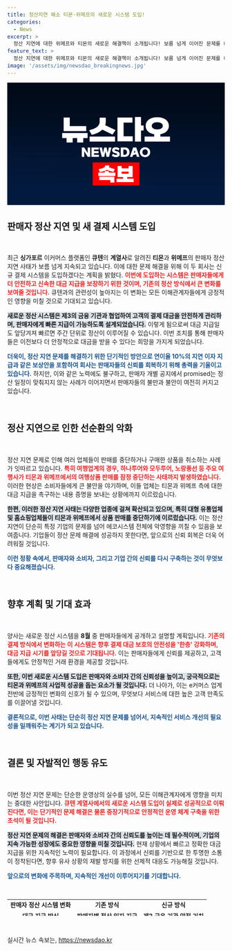 ```yaml
---
title: 정산지연 해소 티몬·위메프의 새로운 시스템 도입!
categories:
  - News
excerpt: >
  정산 지연에 대한 위메프와 티몬의 새로운 해결책이 소개됩니다! 보름 넘게 이어진 문제를 해결하기 위해 8월 신규 결제 시스템 도입, 안전성과 신속한 지급 강화! 소비자와 판매자의 신뢰를 회복하는 방법은?
feature_text: >
  정산 지연에 대한 위메프와 티몬의 새로운 해결책이 소개됩니다! 보름 넘게 이어진 문제를 해결하기 위해 8월 신규 결제 시스템 도입, 안전성과 신속한 지급 강화! 소비자와 판매자의 신뢰를 회복하는 방법은?
image: '/assets/img/newsdao_breakingnews.jpg'
---
```


<p><img src="/assets/img/newsdao_breakingnews.jpg" alt="firstkoreanews 속보" /></p>

<h2 data-ke-size="size26">판매자 정산 지연 및 새 결제 시스템 도입</h2>

<p data-ke-size="size16">&nbsp;</p>

<p>최근 <strong>싱가포르</strong> 이커머스 플랫폼인 <strong>큐텐</strong>의 <strong>계열사</strong>로 알려진 <strong>티몬</strong>과 <strong>위메프</strong>의 판매자 정산 지연 사태가 보름 넘게 지속되고 있습니다. 이에 대한 문제 해결을 위해 이 두 회사는 신규 결제 시스템을 도입하겠다는 계획을 밝혔다. <b><span style="color: #ee2323;">이번에 도입하는 시스템은 판매자들에게 더 안전하고 신속한 대금 지급을 보장하기 위한 것이며, 기존의 정산 방식에서 큰 변화를 보여줄 것입니다.</span></b> 큐텐과의 관련성이 높아지는 이 변화는 모든 이해관계자들에게 긍정적인 영향을 미칠 것으로 기대되고 있습니다.</p>

<p><b><span style="background-color: #21538527;">새로운 정산 시스템은 제3의 금융 기관과 협업하여 고객의 결제 대금을 안전하게 관리하며, 판매자에게 빠른 지급이 가능하도록 설계되었습니다.</span></b> 이렇게 됨으로써 대금 지급일도 앞당겨져 빠르면 주간 단위로 정산이 이루어질 수 있습니다. 이번 조치를 통해 판매자들은 이전보다 더 안정적으로 대금을 받을 수 있다는 희망을 가지게 되었습니다.</p>

<p><b><span style="color: #1a5490;">더욱이, 정산 지연 문제를 해결하기 위한 단기적인 방안으로 연이율 10%의 지연 이자 지급과 같은 보상안을 포함하여 회사는 판매자들의 신뢰를 회복하기 위해 총력을 기울이고 있습니다.</span></b> 하지만, 이와 같은 노력에도 불구하고, 판매자 개별 공지에서 promised는 정산 일정이 맞춰지지 않는 사례가 이어지면서 판매자들의 불만과 불안이 여전히 커지고 있습니다.</p>

<p data-ke-size="size16">&nbsp;</p>

<h2 data-ke-size="size26">정산 지연으로 인한 선순환의 악화</h2>

<p data-ke-size="size16">&nbsp;</p>

<p>정산 지연 문제로 인해 여러 업체들이 판매를 중단하거나 구매한 상품을 취소하는 사례가 잇따르고 있습니다. <b><span style="color: #ee2323;">특히 여행업계의 경우, 하나투어와 모두투어, 노랑풍선 등 주요 여행사가 티몬과 위메프에서의 여행상품 판매를 잠정 중단하는 사태까지 발생하였습니다.</span></b> 이러한 현상은 소비자들에게 큰 불안을 야기하며, 이들 업체는 티몬과 위메프 측에 대한 대금 지급을 촉구하는 내용 증명을 보내는 상황에까지 이르렀습니다.</p>

<p><b><span style="background-color: #21538527;">한편, 이러한 정산 지연 사태는 다양한 업종에 걸쳐 확산되고 있으며, 특히 대형 유통업체 및 홈쇼핑업체들이 티몬과 위메프에서 상품 판매를 중단하기에 이르렀습니다.</span></b> 이는 정산 지연이 단순히 특정 기업의 문제를 넘어 에코시스템 전체에 악영향을 끼칠 수 있음을 보여줍니다. 기업들이 정산 문제 해결에 성공하지 못한다면, 앞으로의 신뢰 회복은 더욱 어려워질 것입니다.</p>

<p><b><span style="color: #1a5490;">이런 정황 속에서, 판매자와 소비자, 그리고 기업 간의 신뢰를 다시 구축하는 것이 무엇보다 중요해졌습니다.</span></b></p>

<p data-ke-size="size16">&nbsp;</p>

<h2 data-ke-size="size26">향후 계획 및 기대 효과</h2>

<p data-ke-size="size16">&nbsp;</p>

<p>양사는 새로운 정산 시스템을 <strong>8월</strong> 중 판매자들에게 공개하고 설명할 계획입니다. <b><span style="color: #ee2323;">기존의 결제 방식에서 변화하는 이 시스템은 향후 결제 대금 보호의 안전성을 '한층' 강화하며, 대금 지급 시기를 앞당길 것으로 기대됩니다.</span></b> 이는 판매자들에게 신뢰를 제공하고, 고객들에게도 안정적인 거래 환경을 제공할 것입니다.</p>

<p><b><span style="background-color: #21538527;">또한, 이번 새로운 시스템 도입은 판매자와 소비자 간의 신뢰성을 높이고, 궁극적으로는 티몬과 위메프의 사업적 성공을 돕는 요소가 될 것입니다.</span></b> 더 나아가, 이는 e커머스 업계 전반에 긍정적인 변화의 신호가 될 수 있으며, 무엇보다 서비스에 대한 높은 고객 만족도를 이끌어낼 것입니다.</p>

<p><b><span style="color: #1a5490;">결론적으로, 이번 사태는 단순히 정산 지연 문제를 넘어서, 지속적인 서비스 개선의 필요성을 일깨워주는 계기가 되고 있습니다.</span></b></p>

<p data-ke-size="size16">&nbsp;</p>

<h2 data-ke-size="size26">결론 및 자발적인 행동 유도</h2>

<p data-ke-size="size16">&nbsp;</p>

<p>이번 정산 지연 문제는 단순한 운영상의 실수를 넘어, 모든 이해관계자에게 영향을 미치는 중대한 사안입니다. <b><span style="color: #ee2323;">큐텐 계열사에서의 새로운 시스템 도입이 실제로 성공적으로 이뤄진다면, 이는 단기적인 문제 해결은 물론 중장기적으로 안정적인 운영 체계 구축을 위한 초석이 될 것입니다.</span></b> </p>

<p><b><span style="background-color: #21538527;">정산 지연 문제의 해결은 판매자와 소비자 간의 신뢰도를 높이는 데 필수적이며, 기업의 지속 가능한 성장에도 중요한 영향을 미칠 것입니다.</span></b> 현재 상황에서 빠르고 정확한 대금 지급을 위한 지속적인 노력이 필요합니다. 이 과정에서 신뢰를 기반으로 한 투명한 소통이 정착된다면, 향후 유사 상황의 재발 방지를 위한 선제적 대응도 가능해질 것입니다.</p>

<p><b><span style="color: #1a5490;">앞으로의 변화에 주목하며, 지속적인 개선이 이루어지기를 기대합니다.</span></b></p>

<p data-ke-size="size16">&nbsp;</p>

<table style="width: 100%; height: 38px;">
    <tbody>
        <tr>
            <td style="text-align: center; height: 17px;"><b>판매자 정산 시스템 변화</b></td>
            <td style="text-align: center; height: 17px;"><b>기존 방식</b></td>
            <td style="text-align: center; height: 17px;"><b>신규 방식</b></td>
        </tr>
        <tr>
            <td style="text-align: center; height: 17px;"><b>대금 지급 방식</b></td>
            <td style="text-align: center; height: 17px;"><b>판매자별 정산 일자 지급</b></td>
            <td style="text-align: center; height: 17px;"><b>제3 금융 기관 안전 거치</b></td>
        </tr>
        <tr>
            <td style="text-align: center; height: 17px;"><b>결제 대금 보호</b></td>
            <td style="text-align: center; height: 17px;"><b>티몬과 위메프가 보관</b></td>
            <td style="text-align: center; height: 17px;"><b>고객 구매 확정 후 지급</b></td>
        </tr>
        <tr>
            <td style="text-align: center; height: 17px;"><b>정산 주기</b></td>
            <td style="text-align: center; height: 17px;"><b>정해진 날짜에 정산</b></td>
            <td style="text-align: center; height: 17px;"><b>주간 단위 정산 가능</b></td>
        </tr>
    </tbody>
</table>

<p data-ke-size="size16">&nbsp;</p>
실시간 뉴스 속보는, <a href="https://newsdao.kr" rel="dofollow">https://newsdao.kr</a>


